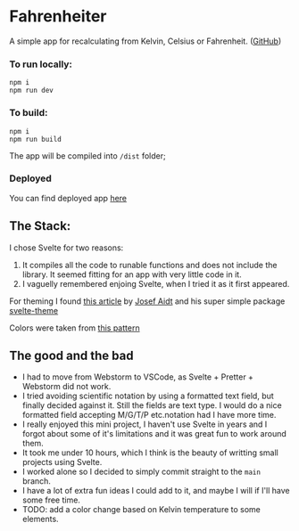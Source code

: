 # Fahrenheiter

A simple app for recalculating from Kelvin, Celsius or Fahrenheit. ([GitHub](https://github.com/juliuszfedyk/fahrenheiter))

### To run locally:

```
npm i
npm run dev
```

### To build:

```
npm i
npm run build
```

The app will be compiled into `/dist` folder;

### Deployed

You can find deployed app [here](https://strong-fox-b7d532.netlify.app/)

## The Stack:

I chose Svelte for two reasons:

1. It compiles all the code to runable functions and does not include the library. It seemed fitting for an app with very little code in it.
2. I vaguelly remembered enjoing Svelte, when I tried it as it first appeared.

For theming I found [this article](https://dev.to/josef/theming-in-svelte-with-css-variables-53kd) by [Josef Aidt](https://dev.to/josef) and his super simple package [svelte-theme](https://www.npmjs.com/package/svelte-themer)

Colors were taken from [this pattern](https://coolors.co/palette/e63946-f1faee-a8dadc-457b9d-1d3557)

## The good and the bad

- I had to move from Webstorm to VSCode, as Svelte + Pretter + Webstorm did not work.
- I tried avoiding scientific notation by using a formatted text field, but finally decided against it. Still the fields are text type. I would do a nice formatted field accepting M/G/T/P etc.notation had I have more time.
- I really enjoyed this mini project, I haven't use Svelte in years and I forgot about some of it's limitations and it was great fun to work around them.
- It took me under 10 hours, which I think is the beauty of writting small projects using Svelte.
- I worked alone so I decided to simply commit straight to the `main` branch.
- I have a lot of extra fun ideas I could add to it, and maybe I will if I'll have some free time.
- TODO: add a color change based on Kelvin temperature to some elements.
